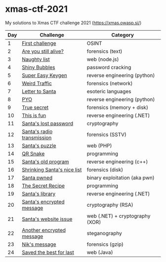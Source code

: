 # xmas-ctf-2021

My solutions to Xmas CTF challenge 2021 (https://xmas.owasp.si/)

| Day | Challenge                   | Category                                                |
|-----|-----------------------------|---------------------------------------------------------|
| 1   | [First challenge](01/README.md)             | OSINT                                                   |
| 2   | [Are you still alive?](02/README.md)        | forensics (text)                                        |
| 3   | [Naughty list](03/README.md)                | web (node.js)                                           |
| 4   | [Shiny Bubbles](04/README.md)               | password cracking                                       |
| 5   | [Super Easy Keygen](05/README.md)           | reverse engineering (python)                            |
| 6   | [Weird Traffic](06/README.md)               | forensics (network)                                     |
| 7   | [Letter to Santa](07/README.md)             | esoteric languages                                      |
| 8   | [PYO](08/README.md)                         | reverse engineering (python)                            |
| 9   | [True secret](09/README.md)                 | forensics (memory + disk)                               |
| 10  | [This is fun](10/README.md)                 | reverse engineering (.NET)                              |
| 11  | [Santa's lost password](11/README.md)       | cryptography                                            |
| 12  | [Santa's radio transmission](12/README.md)  | forensics (SSTV)                                        |
| 13  | [Santa's puzzle](13/README.md)              | web (PHP)                                               |
| 14  | [QR Snake](14/README.md)                    | programming                                             |
| 15  | [Santa's old program](15/README.md)         | reverse engineering (c++)                               |
| 16  | [Shrinking Santa's nice list](16/README.md) | forensics (disk)                                        |
| 17  | [Santa pwned](17/README.md)                 | binary exploitation (aka pwn)                           |
| 18  | [The Secret Recipe](18/README.md)           | programming                                             |
| 19  | [Santa's library](19/README.md)             | reverse engineering (.NET)                              |
| 20  | [Santa's encrypted message](20/README.md)   | cryptography (RSA)                                      |
| 21  | [Santa's website issue](21/README.md)       | web (.NET) + cryptography (XOR)                         |
| 22  | [Another encrypted message](22/README.md)   | steganography                                           |
| 23  | [Nik's message](23/README.md)               | forensics (gzip)                                        |
| 24  | [Saved the best for last](24/README.md)     | web (Java)                                              |
